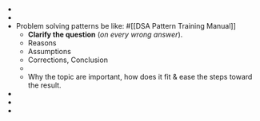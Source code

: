 -
-
- Problem solving patterns be like: #[[DSA Pattern Training Manual]]
	- **Clarify the question** (*on every wrong answer*).
	- Reasons
	- Assumptions
	- Corrections, Conclusion
	-
	- Why the topic are important, how does it fit & ease the steps toward the result.
-
-
-